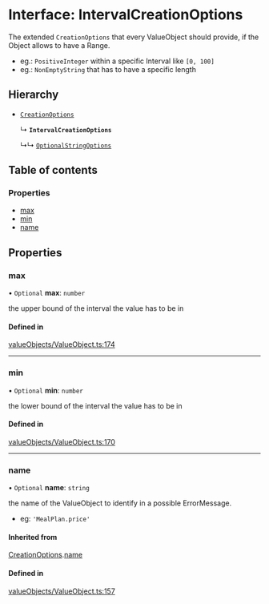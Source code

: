 # Interface: IntervalCreationOptions

The extended `CreationOptions` that every ValueObject should provide, if the Object allows to
have a Range.
- eg.: `PositiveInteger` within a specific Interval like `[0, 100]`
- eg.: `NonEmptyString` that has to have a specific length

## Hierarchy

- [`CreationOptions`](../wiki/CreationOptions)

  ↳ **`IntervalCreationOptions`**

  ↳↳ [`OptionalStringOptions`](../wiki/OptionalStringOptions)

## Table of contents

### Properties

- [max](../wiki/IntervalCreationOptions#max)
- [min](../wiki/IntervalCreationOptions#min)
- [name](../wiki/IntervalCreationOptions#name)

## Properties

### max

• `Optional` **max**: `number`

the upper bound of the interval the value has to be in

#### Defined in

[valueObjects/ValueObject.ts:174](https://github.com/pcprinz/DDD-basics/blob/f16da81/src/valueObjects/ValueObject.ts#L174)

___

### min

• `Optional` **min**: `number`

the lower bound of the interval the value has to be in

#### Defined in

[valueObjects/ValueObject.ts:170](https://github.com/pcprinz/DDD-basics/blob/f16da81/src/valueObjects/ValueObject.ts#L170)

___

### name

• `Optional` **name**: `string`

the name of the ValueObject to identify in a possible ErrorMessage.
- eg: `'MealPlan.price'`

#### Inherited from

[CreationOptions](../wiki/CreationOptions).[name](../wiki/CreationOptions#name)

#### Defined in

[valueObjects/ValueObject.ts:157](https://github.com/pcprinz/DDD-basics/blob/f16da81/src/valueObjects/ValueObject.ts#L157)
